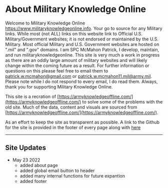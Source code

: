 # About Military Knowledge Online
Welcome to Military Knowledge Online https://www.militaryknowledgeonline.info. Your go to source for any Military links. While most (not ALL) links on this website link to Official U.S. Military/Government websites; it is not endorsed or maintained by the U.S. Military. Most official Military and U.S. Government websites are hosted on ".mil" and ".gov" domains. I am SPC McMahon Patrick, I develop, maintain, and run militaryknowledgeonline. This site is very much a work in progress as there are an oddly large amount of military websites and will likely change within the coming future as a result. For further information or questions on this please feel free to email them to patrick.w.mcmahon@gmail.com or patrick.w.mcmahon11.mil@army.mil. Please note while I do not respond to every email, I do read them. Always, thank you for supporting Military Knowledge Online.

This site is a recration of [https://armyknowledgeoffline.com/](https://armyknowledgeoffline.com/) to solve some of the problems with the old site. Much of the data, content and visuals are sourced from [https://armyknowledgeoffline.com/](https://armyknowledgeoffline.com/). 

As an effort to keep the site as transparent as possible. A link to the Github for the site is provided in the footer of every page along with [here](https://github.com/Patrick-W-McMahon/military-knowledge-online/)

------------------------------------

## Site Updates

- May 23 2022
    - added about page 
    - added global email button to header
    - added many internal functions for future expantion
    - added footer